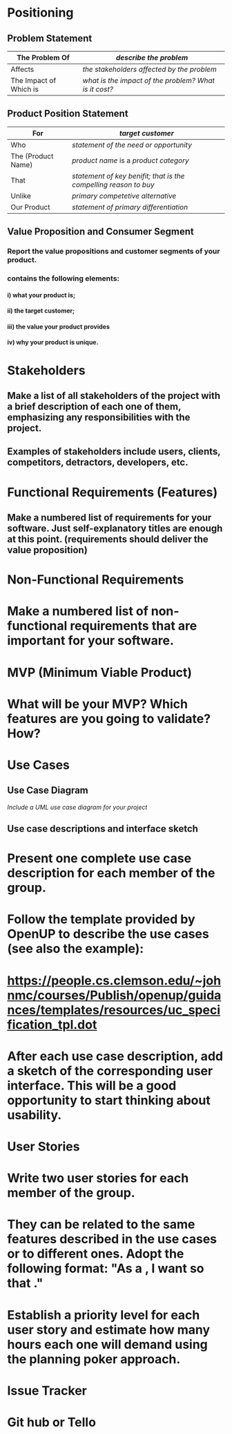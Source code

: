 # Positioning
##    Problem Statement
| The Problem Of | *describe the problem* |
| -------------- | ---------------------- |
| Affects | *the stakeholders affected by the problem* |
| The Impact of Which is | *what is the impact of the problem? What is it cost?* |


##    Product Position Statement
| For | *target customer* |
| -------------- | ---------------------- |
| Who | *statement of the need or opportunity* |
| The (Product Name) | *product name* is a *product category* |
| That | *statement of key benifit; that is the compelling reason to buy* |
| Unlike | *primary competetive alternative* |
| Our Product | *statement of primary differentiation* |

##    Value Proposition and Consumer Segment
### Report the value propositions and customer segments of your product.
### contains the following elements: 
#### i) what your product is; 
#### ii) the target customer; 
#### iii) the value your product provides
#### iv) why your product is unique.

# Stakeholders
## Make a list of all stakeholders of the project with a brief description of each one of them, emphasizing any responsibilities with the project. 
## Examples of stakeholders include users, clients, competitors, detractors, developers, etc.
# Functional Requirements (Features)
## Make a numbered list of requirements for your software. Just self-explanatory titles are enough at this point. (requirements should deliver the value proposition)

# Non-Functional Requirements
# Make a numbered list of non-functional requirements that are important for your software.

# MVP (Minimum Viable Product)
# What will be your MVP? Which features are you going to validate? How?

# Use Cases
##    Use Case Diagram
*Include a UML use case diagram for your project*
##    Use case descriptions and interface sketch
# Present one complete use case description for each member of the group.
# Follow the template provided by OpenUP to describe the use cases (see also the example):
# https://people.cs.clemson.edu/~johnmc/courses/Publish/openup/guidances/templates/resources/uc_specification_tpl.dot 
# After each use case description, add a sketch of the corresponding user interface. This will be a good opportunity to start thinking about usability. 

# User Stories
# Write two user stories for each member of the group. 
# They can be related to the same features described in the use cases or to different ones. Adopt the following format: "As a <ROLE>, I want <SOMETHING> so that <GOAL>." 
# Establish a priority level for each user story and estimate how many hours each one will demand using the planning poker approach. 

# Issue Tracker
# Git hub or Tello
